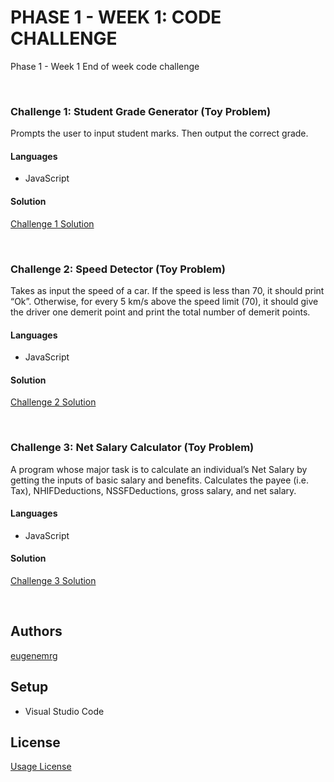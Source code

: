 # PHASE 1 - WEEK 1: CODE CHALLENGE 

Phase 1 - Week 1
End of week code challenge

&nbsp;

### **Challenge 1**: Student Grade Generator (Toy Problem)

Prompts the user to input student marks. Then output the correct grade.

#### Languages
- JavaScript

#### Solution
[Challenge 1 Solution](/challenge1.js)

&nbsp;

### **Challenge 2**: Speed Detector (Toy Problem)

Takes as input the speed of a car. If the speed is less than 70, it should print “Ok”. Otherwise, for every 5 km/s above the speed limit (70), it should give the driver one demerit point and print the total number of demerit points.

#### Languages
- JavaScript

#### Solution
[Challenge 2 Solution](/challenge2.js)

&nbsp;

### **Challenge 3**: Net Salary Calculator (Toy Problem)

A program whose major task is to calculate an individual’s Net Salary by getting the inputs of basic salary and benefits. Calculates the payee (i.e. Tax), NHIFDeductions, NSSFDeductions, gross salary, and net salary.

#### Languages
- JavaScript

#### Solution
[Challenge 3 Solution](/challenge3.js)

&nbsp;

## Authors
[eugenemrg](https://github.com/eugenemrg) 

## Setup
- Visual Studio Code

## License
[Usage License](/LICENSE.md)
